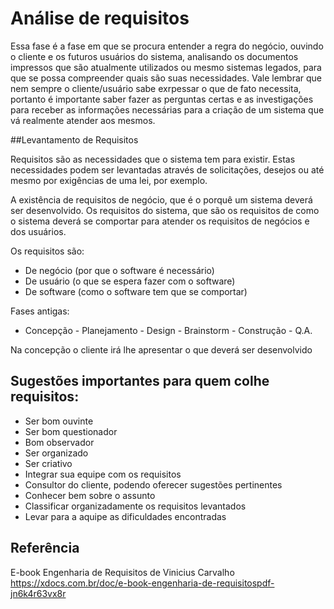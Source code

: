 # Análise de requisitos

Essa fase é a fase em que se procura entender a regra do negócio, ouvindo o cliente e os futuros usuários do sistema, analisando os documentos impressos que são atualmente utilizados ou mesmo sistemas legados, para que se possa compreender quais são suas necessidades. Vale lembrar que nem sempre o cliente/usuário sabe exrpessar o que de fato necessita, portanto é importante saber fazer as perguntas certas e as investigações para receber as informações necessárias para a criação de um sistema que vá realmente atender aos mesmos.

##Levantamento de Requisitos

Requisitos são as necessidades que o sistema tem para existir. Estas necessidades podem ser levantadas através de solicitações, desejos ou até mesmo por exigências
de uma lei, por exemplo.

A existência de requisitos de negócio, que é o porquê um sistema deverá ser desenvolvido.
Os requisitos do sistema, que são os requisitos de como o sistema deverá se comportar para atender os requisitos de negócios e dos usuários.

Os requisitos são:

- De negócio (por que o software é necessário)
- De usuário (o que se espera fazer com o software)
- De software (como o software tem que se comportar)

Fases antigas:
- Concepção - Planejamento - Design - Brainstorm - Construção - Q.A.

Na concepção o cliente irá lhe apresentar o que deverá ser desenvolvido

## Sugestões importantes para quem colhe requisitos:

- Ser bom ouvinte
- Ser bom questionador
- Bom observador
- Ser organizado
- Ser criativo
- Integrar sua equipe com os requisitos
- Consultor do cliente, podendo oferecer sugestões pertinentes
- Conhecer bem sobre o assunto
- Classificar organizadamente os requisitos levantados
- Levar para a aquipe as dificuldades encontradas

## Referência

E-book Engenharia de Requisitos de Vinicius Carvalho
https://xdocs.com.br/doc/e-book-engenharia-de-requisitospdf-jn6k4r63vx8r


